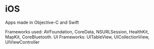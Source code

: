 # iOS
Apps made in Objective-C and Swift

Frameworks used: AVFoundation, CoreData, NSURLSession, HealthKit, MapKit, CoreBluetooth.
UI Frameworks: UITableView, UICollectionView, UIViewController
